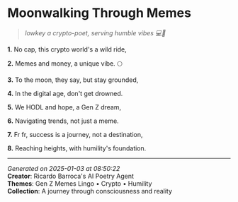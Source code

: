 # Moonwalking Through Memes

> *lowkey a crypto-poet, serving humble vibes 💻🤝*

**1.** No cap, this crypto world's a wild ride,


**2.** Memes and money, a unique vibe. 🌕


**3.** To the moon, they say, but stay grounded,


**4.** In the digital age, don't get drowned.


**5.** We HODL and hope, a Gen Z dream,


**6.** Navigating trends, not just a meme.


**7.** Fr fr, success is a journey, not a destination,


**8.** Reaching heights, with humility's foundation.



---

*Generated on 2025-01-03 at 08:50:22*  
**Creator**: Ricardo Barroca's AI Poetry Agent  
**Themes**: Gen Z Memes Lingo • Crypto • Humility  
**Collection**: A journey through consciousness and reality